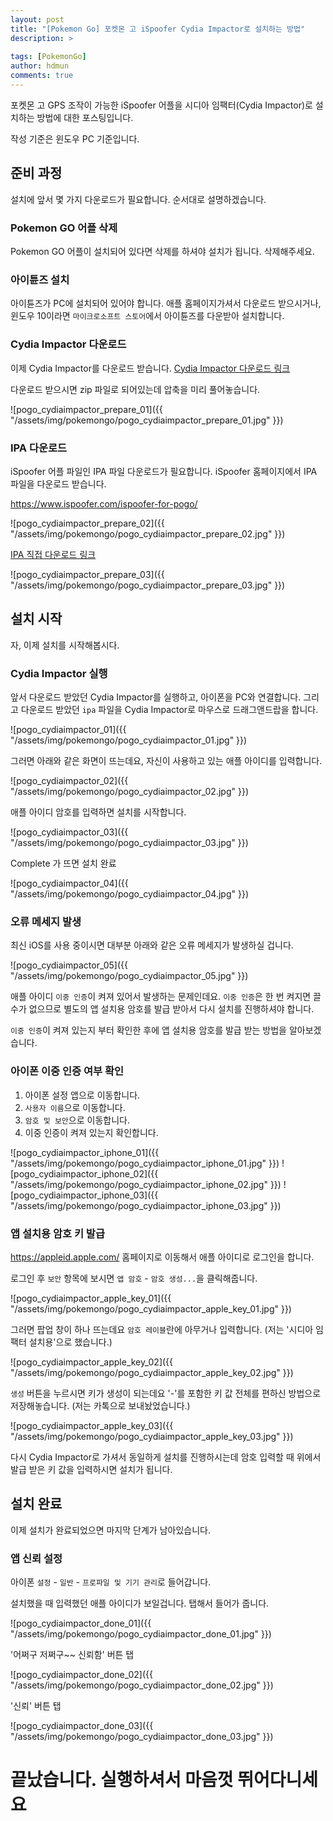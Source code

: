 ```yaml
---
layout: post
title: "[Pokemon Go] 포켓몬 고 iSpoofer Cydia Impactor로 설치하는 방법"
description: >
  
tags: [PokemonGo]
author: hdmun
comments: true
---
```


포켓몬 고 GPS 조작이 가능한 iSpoofer 어플을 시디아 임팩터(Cydia Impactor)로 설치하는 방법에 대한 포스팅입니다.

작성 기준은 윈도우 PC 기준입니다.



## 준비 과정

설치에 앞서 몇 가지 다운로드가 필요합니다. 순서대로 설명하겠습니다.


### Pokemon GO 어플 삭제

Pokemon GO 어플이 설치되어 있다면 삭제를 하셔야 설치가 됩니다. 삭제해주세요.


### 아이튠즈 설치

아이튠즈가 PC에 설치되어 있어야 합니다. 애플 홈페이지가셔서 다운로드 받으시거나, 윈도우 10이라면 `마이크로소프트 스토어`에서 아이튠즈를 다운받아 설치합니다.


### Cydia Impactor 다운로드

이제 Cydia Impactor를 다운로드 받습니다. [Cydia Impactor 다운로드 링크](https://cydia.saurik.com/api/latest/2)

다운로드 받으시면 zip 파일로 되어있는데 압축을 미리 풀어놓습니다.

![pogo_cydiaimpactor_prepare_01]({{ "/assets/img/pokemongo/pogo_cydiaimpactor_prepare_01.jpg" }})


### IPA 다운로드

iSpoofer 어플 파일인 IPA 파일 다운로드가 필요합니다. iSpoofer 홈페이지에서 IPA 파일을 다운로드 받습니다.

https://www.ispoofer.com/ispoofer-for-pogo/

![pogo_cydiaimpactor_prepare_02]({{ "/assets/img/pokemongo/pogo_cydiaimpactor_prepare_02.jpg" }})

[IPA 직접 다운로드 링크](https://www.ispoofer.com/redir/dl/pmgo4)

![pogo_cydiaimpactor_prepare_03]({{ "/assets/img/pokemongo/pogo_cydiaimpactor_prepare_03.jpg" }})



## 설치 시작

자, 이제 설치를 시작해봅시다.


### Cydia Impactor 실행

앞서 다운로드 받았던 Cydia Impactor를 실행하고, 아이폰을 PC와 연결합니다. 그리고 다운로드 받았던 `ipa` 파일을 Cydia Impactor로 마우스로 드래그앤드랍을 합니다.

![pogo_cydiaimpactor_01]({{ "/assets/img/pokemongo/pogo_cydiaimpactor_01.jpg" }})

그러면 아래와 같은 화면이 뜨는데요, 자신이 사용하고 있는 애플 아이디를 입력합니다.

![pogo_cydiaimpactor_02]({{ "/assets/img/pokemongo/pogo_cydiaimpactor_02.jpg" }})

애플 아이디 암호를 입력하면 설치를 시작합니다.

![pogo_cydiaimpactor_03]({{ "/assets/img/pokemongo/pogo_cydiaimpactor_03.jpg" }})

Complete 가 뜨면 설치 완료

![pogo_cydiaimpactor_04]({{ "/assets/img/pokemongo/pogo_cydiaimpactor_04.jpg" }})


### 오류 메세지 발생

최신 iOS를 사용 중이시면 대부분 아래와 같은 오류 메세지가 발생하실 겁니다.

![pogo_cydiaimpactor_05]({{ "/assets/img/pokemongo/pogo_cydiaimpactor_05.jpg" }})

애플 아이디 `이중 인증`이 켜져 있어서 발생하는 문제인데요. `이중 인증`은 한 번 켜지면 끌 수가 없으므로 별도의 앱 설치용 암호를 발급 받아서 다시 설치를 진행하셔야 합니다.

`이중 인증`이 켜져 있는지 부터 확인한 후에 앱 설치용 암호를 발급 받는 방법을 알아보겠습니다.


### 아이폰 이중 인증 여부 확인

1. 아이폰 설정 앱으로 이동합니다.
2. `사용자 이름`으로 이동합니다.
3. `암호 및 보안`으로 이동합니다.
4. 이중 인증이 켜져 있는지 확인합니다.

![pogo_cydiaimpactor_iphone_01]({{ "/assets/img/pokemongo/pogo_cydiaimpactor_iphone_01.jpg" }})
![pogo_cydiaimpactor_iphone_02]({{ "/assets/img/pokemongo/pogo_cydiaimpactor_iphone_02.jpg" }})
![pogo_cydiaimpactor_iphone_03]({{ "/assets/img/pokemongo/pogo_cydiaimpactor_iphone_03.jpg" }})


### 앱 설치용 암호 키 발급

https://appleid.apple.com/ 홈페이지로 이동해서 애플 아이디로 로그인을 합니다.

로그인 후 `보안` 항목에 보시면 `앱 암호` - `암호 생성...`을 클릭해줍니다.

![pogo_cydiaimpactor_apple_key_01]({{ "/assets/img/pokemongo/pogo_cydiaimpactor_apple_key_01.jpg" }})

그러면 팝업 창이 하나 뜨는데요 `암호 레이블`란에 아무거나 입력합니다. (저는 '시디아 임팩터 설치용'으로 했습니다.)

![pogo_cydiaimpactor_apple_key_02]({{ "/assets/img/pokemongo/pogo_cydiaimpactor_apple_key_02.jpg" }})

`생성` 버튼을 누르시면 키가 생성이 되는데요 '-'를 포함한 키 값 전체를 편하신 방법으로 저장해놓습니다. (저는 카톡으로 보내놨었습니다.)

![pogo_cydiaimpactor_apple_key_03]({{ "/assets/img/pokemongo/pogo_cydiaimpactor_apple_key_03.jpg" }})

다시 Cydia Impactor로 가셔서 동일하게 설치를 진행하시는데 암호 입력할 때 위에서 발급 받은 키 값을 입력하시면 설치가 됩니다.


## 설치 완료

이제 설치가 완료되었으면 마지막 단계가 남아있습니다.

### 앱 신뢰 설정

아이폰 `설정` - `일반` - `프로파일 및 기기 관리`로 들어갑니다.

설치했을 때 입력했던 애플 아이디가 보일겁니다. 탭해서 들어가 줍니다.

![pogo_cydiaimpactor_done_01]({{ "/assets/img/pokemongo/pogo_cydiaimpactor_done_01.jpg" }})

'어쩌구 저쩌구~~ 신뢰함' 버튼 탭

![pogo_cydiaimpactor_done_02]({{ "/assets/img/pokemongo/pogo_cydiaimpactor_done_02.jpg" }})

'신뢰' 버튼 탭

![pogo_cydiaimpactor_done_03]({{ "/assets/img/pokemongo/pogo_cydiaimpactor_done_03.jpg" }})


# 끝났습니다. 실행하셔서 마음껏 뛰어다니세요
